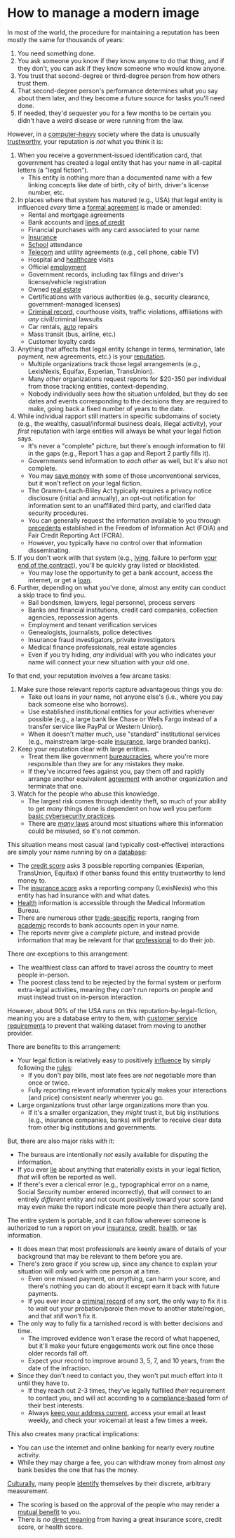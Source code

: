 
# How to manage a modern image

In most of the world, the procedure for maintaining a reputation has been mostly the same for thousands of years:

1. You need something done.
2. You ask someone you know if they know anyone to do that thing, and if they don't, you can ask if they know someone who would know anyone.
3. You trust that second-degree or third-degree person from how others trust them.
4. That second-degree person's performance determines what you say about them later, and they become a future source for tasks you'll need done.
5. If needed, they'd sequester you for a few months to be certain you didn't have a weird disease or were running from the law.

However, in a [computer-heavy](computers.md) society where the data is unusually [trustworthy](trust.md), your reputation is *not* what you think it is:

1. When you receive a government-issued identification card, that government has created a legal entity that has your name in all-capital letters (a "legal fiction").
   - This entity is nothing more than a documented name with a few linking concepts like date of birth, city of birth, driver's license number, etc.
2. In places where that system has matured (e.g., USA) that legal entity is influenced *every* time a [formal agreement](people-6_contracts.md) is made or amended:
   - Rental and mortgage agreements
   - Bank accounts and [lines of credit](money-2_debt.md)
   - Financial purchases with any card associated to your name
   - [Insurance](money-insurance.md)
   - [School](education.md) attendance
   - [Telecom](networks-computer.md) and utility agreements (e.g., cell phone, cable TV)
   - Hospital and [healthcare](body-4_health.md) visits
   - Official [employment](jobs-1_why.md)
   - Government records, including tax filings and driver's license/vehicle registration
   - Owned [real estate](home-buy.md)
   - Certifications with various authorities (e.g., security clearance, government-managed licenses)
   - [Criminal record](legal-safety.md), courthouse visits, traffic violations, affiliations with *any* civil/criminal lawsuits
   - Car rentals, [auto](autos.md) repairs
   - Mass transit (bus, airline, etc.)
   - Customer loyalty cards
3. Anything that affects that legal entity (change in terms, termination, late payment, new agreements, etc.) is your [reputation](image.md).
   - Multiple organizations track those legal arrangements (e.g., LexisNexis, Equifax, Experian, TransUnion).
   - Many *other* organizations request reports for $20-350 per individual from those tracking entities, context-depending.
   - Nobody individually sees *how* the situation unfolded, but they do see dates and events corresponding to the decisions they are required to make, going back a fixed number of years to the date.
4. While individual rapport still matters in specific subdomains of society (e.g., the wealthy, casual/informal business deals, illegal activity), your *first* reputation with large entities will always be what your legal fiction says.
   - It's never a "complete" picture, but there's enough information to fill in the gaps (e.g., Report 1 has a gap and Report 2 partly fills it).
   - Governments send information to *each other* as well, but it's also not complete.
   - You may [save money](money-4_spending.md) with some of those unconventional services, but it won't reflect on your legal fiction.
   - The Gramm-Leach-Bliley Act typically requires a privacy notice disclosure (initial and annually), an opt-out notification for information sent to an unaffiliated third party, and clarified data security procedures.
   - You can generally request the information available to you through [precedents](legal-doctrines.md) established in the Freedom of Information Act (FOIA) and Fair Credit Reporting Act (FCRA).
   - However, you typically have no control over that information disseminating.
5. If you don't work with that system (e.g., [lying](people-lying.md), failure to perform [your end of the contract](people-6_contracts.md)), you'll be quickly gray listed or blacklisted.
   - You may lose the opportunity to get a bank account, access the internet, or get a [loan](money-2_debt.md).
6. Further, depending on what you've done, almost any entity can conduct a skip trace to find you.
   - Bail bondsmen, lawyers, legal personnel, process servers
   - Banks and financial institutions, credit card companies, collection agencies, repossession agents
   - Employment and tenant verification services
   - Genealogists, journalists, police detectives
   - Insurance fraud investigators, private investigators
   - Medical finance professionals, real estate agencies
   - Even if you try hiding, *any* individual with you who indicates your name will connect your new situation with your old one.

To that end, your reputation involves a few arcane tasks:

1. Make sure those relevant reports capture advantageous things you do:
   - Take out loans in *your* name, not anyone else's (i.e., where you pay back someone else who borrows).
   - Use established institutional entities for your activities whenever possible (e.g., a large bank like Chase or Wells Fargo instead of a transfer service like PayPal or Western Union).
   - When it doesn't matter much, use "standard" institutional services (e.g., mainstream large-scale [insurance](money-insurance.md), large branded banks).
2. Keep your reputation clear with large entities.
   - Treat them like government [bureaucracies](bureaucracy.md), where you're more responsible than they are for any mistakes they make.
   - If they've incurred fees against you, pay them off and rapidly arrange another equivalent [agreement](people-6_contracts.md) with another organization and terminate that one.
3. Watch for the people who abuse this knowledge.
   - The largest risk comes through identity theft, so much of your ability to get *many* things done is dependent on how well you perform [basic cybersecurity practices](computers-cysec.md).
   - There are [*many* laws](legal-doctrines.md) around most situations where this information could be misused, so it's not common.

This situation means most casual (and typically cost-effective) interactions are simply your name running by on a [database](database.md):

- The [credit score](money-2_debt.md) asks 3 possible reporting companies (Experian, TransUnion, Equifax) if other banks found this entity trustworthy to lend money to.
- The [insurance score](money-insurance.md) asks a reporting company (LexisNexis) who this entity has had insurance with and what dates.
- [Health](body-4_health.md) information is accessible through the Medical Information Bureau.
- There are numerous other [trade-specific](jobs-specialization.md) reports, ranging from [academic](education.md) records to bank accounts open in your name.
- The reports never give a *complete* picture, and instead provide information that may be relevant for that [professional](professionals.md) to do their job.

There *are* exceptions to this arrangement:

- The wealthiest class can afford to travel across the country to meet people in-person.
- The poorest class tend to be rejected by the formal system or perform extra-legal activities, meaning they *can't* run reports on people and must instead trust on in-person interaction.

However, about 90% of the USA runs on this reputation-by-legal-fiction, meaning you are a database entry to them, with [customer service requirements](people-customerservice.md) to prevent that walking dataset from moving to another provider.

There are benefits to this arrangement:

- Your legal fiction is relatively easy to positively [influence](power-influence.md) by simply following the [rules](people-rules.md):
  - If you don't pay bills, most late fees are *not* negotiable more than once or twice.
  - Fully reporting relevant information typically makes your interactions (and price) consistent nearly wherever you go.
- Large organizations trust *other* large organizations more than you.
  - If it's a smaller organization, they *might* trust it, but big institutions (e.g., insurance companies, banks) will prefer to receive clear data from other big institutions and governments.

But, there are also major risks with it:

- The bureaus are intentionally *not* easily available for disputing the information.
- If you ever [lie](people-lying.md) about anything that materially exists in your legal fiction, *that* will often be reported as well.
- If there's ever a clerical error (e.g., typographical error on a name, Social Security number entered incorrectly), that will connect to an entirely *different* entity and not count positively toward your score (and may even make the report indicate more people than there actually are).

The entire system is portable, and it can follow wherever someone is authorized to run a report on your [insurance](money-insurance.md), [credit](money-2_debt.md), [health](body-4_health.md), or [tax](money-accounting.md) information.
  - It does mean that most professionals are keenly aware of details of your background that may be relevant to them before you are.
- There's zero grace if you screw up, since any chance to explain your situation will *only* work with one person at a time.
  - Even one missed payment, on *anything*, can harm your score, and there's nothing you can do about it except earn it back with future payments.
  - If you ever incur a [criminal record](legal-safety.md) of any sort, the only way to fix it is to wait out your probation/parole then move to another state/region, and that *still* won't fix it.
- The only way to fully fix a tarnished record is with better decisions and time.
  - The improved evidence won't erase the record of what happened, but it'll make your future engagements work out fine once those older records fall off.
  - Expect your record to improve around 3, 5, 7, and 10 years, from the date of the infraction.
- Since they don't need to contact you, they won't put much effort into it until they have to.
  - If they reach out 2-3 times, they've legally fulfilled *their* requirement to contact you, and will act according to a [compliance-based](people-rules.md) form of their best interests.
  - Always [keep your address current](home-moving.md), access your email at least weekly, and check your voicemail at least a few times a week.

This also creates many practical implications:

- You can use the internet and online banking for nearly every routine activity.
- While they may charge a fee, you can withdraw money from almost *any* bank besides the one that has the money.

[Culturally](people-culture.md), many people [identify](identity.md) themselves by their discrete, arbitrary measurement.

- The scoring is based on the approval of the people who may render a [mutual benefit](people-6_contracts.md) to you.
- There is *no* [direct meaning](goodlife.md) from having a great insurance score, credit score, or health score.
